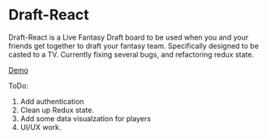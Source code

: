 # Draft-React


Draft-React is a Live Fantasy Draft board to be used when you and your friends get together to draft your fantasy team. Specifically designed to be casted to a TV. Currently fixing several bugs, and refactoring redux state.

[Demo](https://murmuring-reef-11740.herokuapp.com)

ToDo:

1. Add authentication
2. Clean up Redux state.
3. Add some data visualzation for players
4. UI/UX work.





